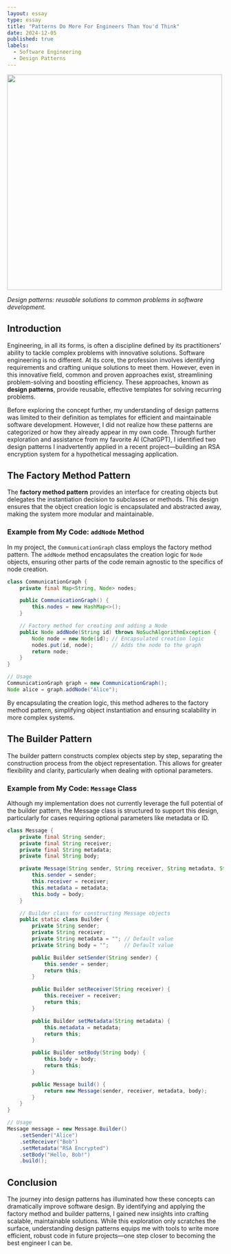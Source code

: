 ```yaml
---
layout: essay
type: essay
title: "Patterns Do More For Engineers Than You'd Think"
date: 2024-12-05
published: true
labels:
  - Software Engineering
  - Design Patterns
---
```


<img width="500px" class="rounded float-start pe-4 mb-4" src="../img/Eng.png">

*Design patterns: reusable solutions to common problems in software development.*

## Introduction

Engineering, in all its forms, is often a discipline defined by its practitioners’ ability to tackle complex problems with innovative solutions. Software engineering is no different. At its core, the profession involves identifying requirements and crafting unique solutions to meet them. However, even in this innovative field, common and proven approaches exist, streamlining problem-solving and boosting efficiency. These approaches, known as **design patterns**, provide reusable, effective templates for solving recurring problems.

Before exploring the concept further, my understanding of design patterns was limited to their definition as templates for efficient and maintainable software development. However, I did not realize how these patterns are categorized or how they already appear in my own code. Through further exploration and assistance from my favorite AI (ChatGPT), I identified two design patterns I inadvertently applied in a recent project—building an RSA encryption system for a hypothetical messaging application.

## The Factory Method Pattern

The **factory method pattern** provides an interface for creating objects but delegates the instantiation decision to subclasses or methods. This design ensures that the object creation logic is encapsulated and abstracted away, making the system more modular and maintainable.

### Example from My Code: `addNode` Method

In my project, the `CommunicationGraph` class employs the factory method pattern. The `addNode` method encapsulates the creation logic for `Node` objects, ensuring other parts of the code remain agnostic to the specifics of node creation.

```java
class CommunicationGraph {
    private final Map<String, Node> nodes;

    public CommunicationGraph() {
        this.nodes = new HashMap<>();
    }

    // Factory method for creating and adding a Node
    public Node addNode(String id) throws NoSuchAlgorithmException {
        Node node = new Node(id); // Encapsulated creation logic
        nodes.put(id, node);      // Adds the node to the graph
        return node;
    }
}

// Usage
CommunicationGraph graph = new CommunicationGraph();
Node alice = graph.addNode("Alice");
```
By encapsulating the creation logic, this method adheres to the factory method pattern, simplifying object instantiation and ensuring scalability in more complex systems.

## The Builder Pattern
The builder pattern constructs complex objects step by step, separating the construction process from the object representation. This allows for greater flexibility and clarity, particularly when dealing with optional parameters.
### Example from My Code: `Message` Class
Although my implementation does not currently leverage the full potential of the builder pattern, the Message class is structured to support this design, particularly for cases requiring optional parameters like metadata or ID.
```java
class Message {
    private final String sender;
    private final String receiver;
    private final String metadata;
    private final String body;

    private Message(String sender, String receiver, String metadata, String body) {
        this.sender = sender;
        this.receiver = receiver;
        this.metadata = metadata;
        this.body = body;
    }

    // Builder class for constructing Message objects
    public static class Builder {
        private String sender;
        private String receiver;
        private String metadata = ""; // Default value
        private String body = "";     // Default value

        public Builder setSender(String sender) {
            this.sender = sender;
            return this;
        }

        public Builder setReceiver(String receiver) {
            this.receiver = receiver;
            return this;
        }

        public Builder setMetadata(String metadata) {
            this.metadata = metadata;
            return this;
        }

        public Builder setBody(String body) {
            this.body = body;
            return this;
        }

        public Message build() {
            return new Message(sender, receiver, metadata, body);
        }
    }
}

// Usage
Message message = new Message.Builder()
    .setSender("Alice")
    .setReceiver("Bob")
    .setMetadata("RSA Encrypted")
    .setBody("Hello, Bob!")
    .build();
```
## Conclusion
The journey into design patterns has illuminated how these concepts can dramatically improve software design. By identifying and applying the factory method and builder patterns, I gained new insights into crafting scalable, maintainable solutions. While this exploration only scratches the surface, understanding design patterns equips me with tools to write more efficient, robust code in future projects—one step closer to becoming the best engineer I can be.
